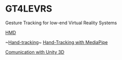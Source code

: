 # GT4LEVRS

Gesture Tracking for low-end Virtual Reality Systems

[HMD](https://github.com/relativty/Relativ)

~[Hand-tracking](https://github.com/CalciferZh/minimal-hand)~
[Hand-Tracking with MediaPipe](https://google.github.io/mediapipe/)

[Comunication with Unity 3D](https://github.com/off99555/Unity3D-Python-Communication)
